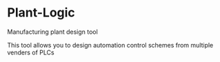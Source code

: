 # Plant-Logic
Manufacturing plant design tool

This tool allows you to design automation control schemes from multiple venders of PLCs
